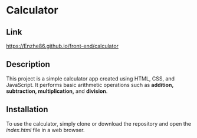 # Calculator

## Link

https://Enzhe86.github.io/front-end/calculator

## Description

This project is a simple calculator app created using HTML, CSS, and JavaScript. It performs basic arithmetic operations such as **addition, subtraction, multiplication,** and **division**.

## Installation

To use the calculator, simply clone or download the repository and open the *index.html* file in a web browser.
